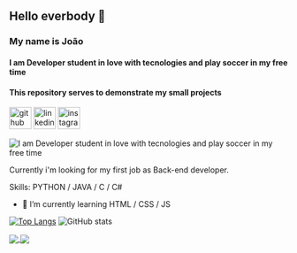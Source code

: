 
## Hello everbody 👋
### My name is João
#### I am Developer student in love with tecnologies and play soccer in my free time  
#### This repository serves to demonstrate my small projects

[<img src='https://cdn.jsdelivr.net/npm/simple-icons@3.0.1/icons/github.svg' alt='github' height='40' justify-content='column'>](https://github.com/https://github.com/Joao-ale)  [<img src='https://cdn.jsdelivr.net/npm/simple-icons@3.0.1/icons/linkedin.svg' alt='linkedin' height='40'>](https://www.linkedin.com/in/https://www.linkedin.com/in/joão-alexandre-b23aa1190//)  [<img src='https://cdn.jsdelivr.net/npm/simple-icons@3.0.1/icons/instagram.svg' alt='instagram' height='40'>](https://www.instagram.com/https://www.instagram.com/_joaoalexandresilva//)  

![I am Developer student in love with tecnologies and play soccer in my free time](https://images.unsplash.com/photo-1617042375876-a13e36732a04?ixlib=rb-1.2.1&ixid=MnwxMjA3fDB8MHxzZWFyY2h8MjR8fGNvZGV8ZW58MHx8MHx8&auto=format&fit=crop&w=500&q=60)

Currently i'm looking for my first job as Back-end developer.

Skills: PYTHON / JAVA / C / C#

- 🌱 I’m currently learning HTML / CSS / JS 




[![Top Langs](https://github-readme-stats.vercel.app/api/top-langs/?username=Joao-Ale&repo=Portifolio&theme=radical)](https://github.com/anuraghazra/github-readme-stats)                 ![GitHub stats](https://github-readme-stats.vercel.app/api?username=Joao-Ale&repo=Portifolio&theme=radical) 

<a href="https://github.com/anuraghazra/github-readme-stats">
  <img align="center" src="[https://github-readme-stats.vercel.app/api/pin/?username=anuraghazra&repo=github-readme-stats](https://github-readme-stats.vercel.app/api/top-langs/?username=Joao-Ale&repo=Portifolio&theme=radical)" />
</a>
<a href="https://github.com/anuraghazra/convoychat">
  <img align="center" src="[https://github-readme-stats.vercel.app/api/pin/?username=anuraghazra&repo=convoychat](https://github-readme-stats.vercel.app/api?username=Joao-Ale&repo=Portifolio&theme=radical)" />
</a>
